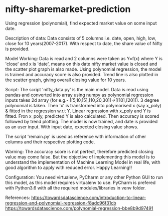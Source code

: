 # nifty-sharemarket-prediction
Using regression (polynomial), find expected market value on some input date.

Description of data:
Data consists of 5 columns i.e. date, open, high, low, close for 10 years(2007-2017). With respect to date, the share value of Nifty is provided. 

Model Working:
Data is read and 2 columns were taken as Y=f(x) where Y is 'close' and x is 'date', means on this date nifty market value is closed and the scatter plot graph is also made. Using polynomial regression, the model is trained and accuracy score is also provided. Trend line is also plotted in the scatter graph, giving overall closing value for 10 years.

Script:
The script 'nifty_data.py' is the main model. Data is read using pandas and converted into array using numpy as polynomial regression inputs takes 2d array (for e.g.- [[5,10,15],[10,20,30]]->[[10],[20]]). 3 degree polynomial is taken. Then 'x' is transformed into polymorised x (say x_poly) & fitted in the regression w.r.t Y. Linear regression with x_poly and Y is fitted. Fron x_poly, predicted Y is also calculated. Then accuracy is scored followed by trend plotting. The model is now trained, and date is provided as an user input. With input date, expected closing value shows.

The script 'remain.py' is used as reference with information of other columns and their respective plotting code.

Warning:
The accuracy score is not perfect, therefore predicted closing value may come false. But the objective of implementing this model is to understand the implementation of Machine Learning Model in real life, with good algorithm to apply with reduced error. Happy Learning!!

Configuration:
You need virtualenv, PyCharm or any other Python GUI to run this model, as this model requires virtualenv to use. PyCharm is prefered with Python3.6 with all the required modules/libraries in venv folder.

References:
https://towardsdatascience.com/introduction-to-linear-regression-and-polynomial-regression-f8adc96f31cb
https://towardsdatascience.com/polynomial-regression-bbe8b9d97491


